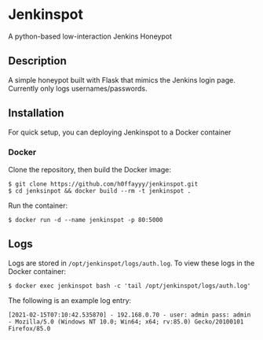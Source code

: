 # Jenkinspot

A python-based low-interaction Jenkins Honeypot

## Description

A simple honeypot built with Flask that mimics the Jenkins login page. Currently only logs usernames/passwords. 

## Installation

For quick setup, you can deploying Jenkinspot to a Docker container

### Docker

Clone the repository, then build the Docker image:

```
$ git clone https://github.com/h0ffayyy/jenkinspot.git
$ cd jenksinpot && docker build --rm -t jenkinspot .
```

Run the container:
```
$ docker run -d --name jenkinspot -p 80:5000
```

## Logs

Logs are stored in `/opt/jenkinspot/logs/auth.log`. To view these logs in the Docker container:

```
$ docker exec jenkinspot bash -c 'tail /opt/jenkinspot/logs/auth.log'
```

The following is an example log entry:

```
[2021-02-15T07:10:42.535870] - 192.168.0.70 - user: admin pass: admin - Mozilla/5.0 (Windows NT 10.0; Win64; x64; rv:85.0) Gecko/20100101 Firefox/85.0
```
